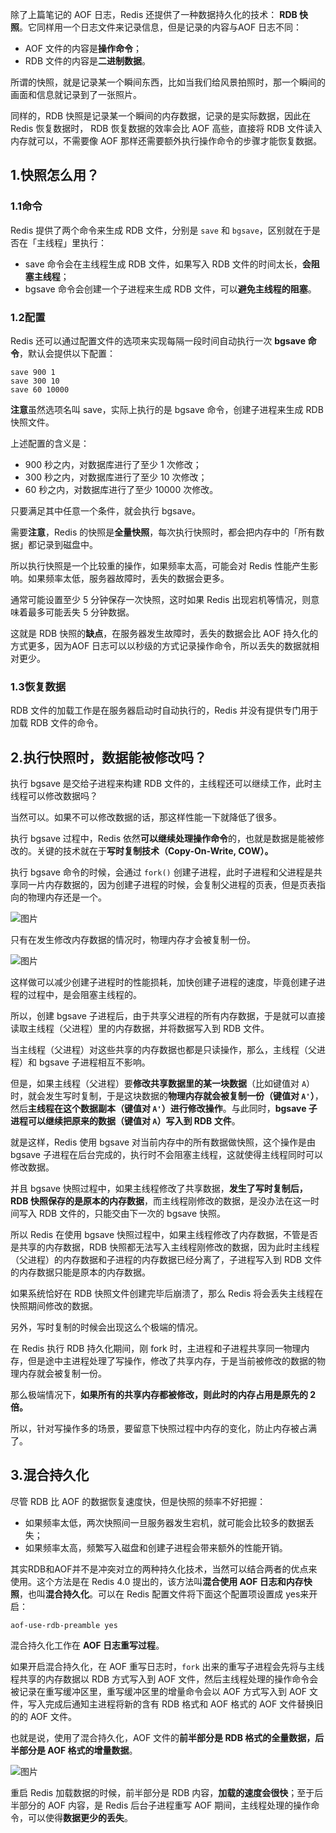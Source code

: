 除了上篇笔记的 AOF 日志，Redis 还提供了一种数据持久化的技术： **RDB 快照**。它同样用一个日志文件来记录信息，但是记录的内容与AOF 日志不同：

- AOF 文件的内容是**操作命令**；
- RDB 文件的内容是**二进制数据**。

所谓的快照，就是记录某一个瞬间东西，比如当我们给风景拍照时，那一个瞬间的画面和信息就记录到了一张照片。

同样的，RDB 快照是记录某一个瞬间的内存数据，记录的是实际数据，因此在 Redis 恢复数据时， RDB 恢复数据的效率会比 AOF 高些，直接将 RDB 文件读入内存就可以，不需要像 AOF 那样还需要额外执行操作命令的步骤才能恢复数据。

## 1.快照怎么用？

### 1.1命令

Redis 提供了两个命令来生成 RDB 文件，分别是 `save` 和 `bgsave`，区别就在于是否在「主线程」里执行：

- save 命令会在主线程生成 RDB 文件，如果写入 RDB 文件的时间太长，**会阻塞主线程**；
- bgsave 命令会创建一个子进程来生成 RDB 文件，可以**避免主线程的阻塞**。

### 1.2配置

Redis 还可以通过配置文件的选项来实现每隔一段时间自动执行一次 **bgsave 命令**，默认会提供以下配置：

```text
save 900 1
save 300 10
save 60 10000
```

**注意**虽然选项名叫 save，实际上执行的是 bgsave 命令，创建子进程来生成 RDB 快照文件。

上述配置的含义是：

- 900 秒之内，对数据库进行了至少 1 次修改；
- 300 秒之内，对数据库进行了至少 10 次修改；
- 60 秒之内，对数据库进行了至少 10000 次修改。

只要满足其中任意一个条件，就会执行 bgsave。

需要**注意**，Redis 的快照是**全量快照**，每次执行快照时，都会把内存中的「所有数据」都记录到磁盘中。

所以执行快照是一个比较重的操作，如果频率太高，可能会对 Redis 性能产生影响。如果频率太低，服务器故障时，丢失的数据会更多。

通常可能设置至少 5 分钟保存一次快照，这时如果 Redis 出现宕机等情况，则意味着最多可能丢失 5 分钟数据。

这就是 RDB 快照的**缺点**，在服务器发生故障时，丢失的数据会比 AOF 持久化的方式更多，因为AOF 日志可以以秒级的方式记录操作命令，所以丢失的数据就相对更少。

### 1.3恢复数据

RDB 文件的加载工作是在服务器启动时自动执行的，Redis 并没有提供专门用于加载 RDB 文件的命令。

## 2.执行快照时，数据能被修改吗？

执行 bgsave 是交给子进程来构建 RDB 文件的，主线程还可以继续工作，此时主线程可以修改数据吗？

当然可以。如果不可以修改数据的话，那这样性能一下就降低了很多。

执行 bgsave 过程中，Redis 依然**可以继续处理操作命令**的，也就是数据是能被修改的。关键的技术就在于**写时复制技术（Copy-On-Write, COW）。**

执行 bgsave 命令的时候，会通过 `fork()` 创建子进程，此时子进程和父进程是共享同一片内存数据的，因为创建子进程的时候，会复制父进程的页表，但是页表指向的物理内存还是一个。

![图片](imgs\子进程页表复制.png)

只有在发生修改内存数据的情况时，物理内存才会被复制一份。

![图片](imgs\cow.png)

这样做可以减少创建子进程时的性能损耗，加快创建子进程的速度，毕竟创建子进程的过程中，是会阻塞主线程的。

所以，创建 bgsave 子进程后，由于共享父进程的所有内存数据，于是就可以直接读取主线程（父进程）里的内存数据，并将数据写入到 RDB 文件。

当主线程（父进程）对这些共享的内存数据也都是只读操作，那么，主线程（父进程）和 bgsave 子进程相互不影响。

但是，如果主线程（父进程）要**修改共享数据里的某一块数据**（比如键值对 `A`）时，就会发生写时复制，于是这块数据的**物理内存就会被复制一份（键值对 `A'`）**，然后**主线程在这个数据副本（键值对 `A'`）进行修改操作**。与此同时，**bgsave 子进程可以继续把原来的数据（键值对 `A`）写入到 RDB 文件**。

就是这样，Redis 使用 bgsave 对当前内存中的所有数据做快照，这个操作是由 bgsave 子进程在后台完成的，执行时不会阻塞主线程，这就使得主线程同时可以修改数据。

并且 bgsave 快照过程中，如果主线程修改了共享数据，**发生了写时复制后，RDB 快照保存的是原本的内存数据**，而主线程刚修改的数据，是没办法在这一时间写入 RDB 文件的，只能交由下一次的 bgsave 快照。

所以 Redis 在使用 bgsave 快照过程中，如果主线程修改了内存数据，不管是否是共享的内存数据，RDB 快照都无法写入主线程刚修改的数据，因为此时主线程（父进程）的内存数据和子进程的内存数据已经分离了，子进程写入到 RDB 文件的内存数据只能是原本的内存数据。

如果系统恰好在 RDB 快照文件创建完毕后崩溃了，那么 Redis 将会丢失主线程在快照期间修改的数据。

另外，写时复制的时候会出现这么个极端的情况。

在 Redis 执行 RDB 持久化期间，刚 fork 时，主进程和子进程共享同一物理内存，但是途中主进程处理了写操作，修改了共享内存，于是当前被修改的数据的物理内存就会被复制一份。

那么极端情况下，**如果所有的共享内存都被修改，则此时的内存占用是原先的 2 倍。**

所以，针对写操作多的场景，要留意下快照过程中内存的变化，防止内存被占满了。

## 3.混合持久化

尽管 RDB 比 AOF 的数据恢复速度快，但是快照的频率不好把握：

- 如果频率太低，两次快照间一旦服务器发生宕机，就可能会比较多的数据丢失；
- 如果频率太高，频繁写入磁盘和创建子进程会带来额外的性能开销。

其实RDB和AOF并不是冲突对立的两种持久化技术，当然可以结合两者的优点来使用。这个方法是在 Redis 4.0 提出的，该方法叫**混合使用 AOF 日志和内存快照**，也叫**混合持久化**。可以在 Redis 配置文件将下面这个配置项设置成 yes来开启：

```text
aof-use-rdb-preamble yes
```

混合持久化工作在 **AOF 日志重写过程**。

如果开启混合持久化，在 AOF 重写日志时，`fork` 出来的重写子进程会先将与主线程共享的内存数据以 RDB 方式写入到 AOF 文件，然后主线程处理的操作命令会被记录在重写缓冲区里，重写缓冲区里的增量命令会以 AOF 方式写入到 AOF 文件，写入完成后通知主进程将新的含有 RDB 格式和 AOF 格式的 AOF 文件替换旧的的 AOF 文件。

也就是说，使用了混合持久化，AOF 文件的**前半部分是 RDB 格式的全量数据，后半部分是 AOF 格式的增量数据**。

![图片](imgs\混合持久化.png)

重启 Redis 加载数据的时候，前半部分是 RDB 内容，**加载的速度会很快**；至于后半部分的 AOF 内容，是 Redis 后台子进程重写 AOF 期间，主线程处理的操作命令，可以使得**数据更少的丢失**。
